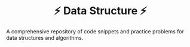 <h1 align="center">⚡ Data Structure ⚡</h1>
A comprehensive repository of code snippets and practice problems for data structures and algorithms.
